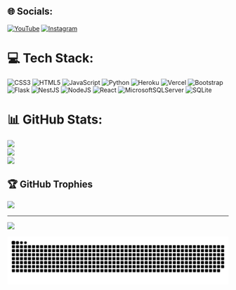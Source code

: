## 🌐 Socials:
[![YouTube](https://img.shields.io/badge/YouTube-%23FF0000.svg?logo=YouTube&logoColor=white)](https://youtube.com/@murilozueyragamer8672) [![Instagram](https://img.shields.io/badge/Instagram-%23E4405F.svg?logo=Instagram&logoColor=white)](https://instagram.com/murilo.x06)

# 💻 Tech Stack:
![CSS3](https://img.shields.io/badge/css3-%231572B6.svg?style=flat&logo=css3&logoColor=white) ![HTML5](https://img.shields.io/badge/html5-%23E34F26.svg?style=flat&logo=html5&logoColor=white) ![JavaScript](https://img.shields.io/badge/javascript-%23323330.svg?style=flat&logo=javascript&logoColor=%23F7DF1E) ![Python](https://img.shields.io/badge/python-3670A0?style=flat&logo=python&logoColor=ffdd54) ![Heroku](https://img.shields.io/badge/heroku-%23430098.svg?style=flat&logo=heroku&logoColor=white) ![Vercel](https://img.shields.io/badge/vercel-%23000000.svg?style=flat&logo=vercel&logoColor=white) ![Bootstrap](https://img.shields.io/badge/bootstrap-%23563D7C.svg?style=flat&logo=bootstrap&logoColor=white) ![Flask](https://img.shields.io/badge/flask-%23000.svg?style=flat&logo=flask&logoColor=white) ![NestJS](https://img.shields.io/badge/nestjs-%23E0234E.svg?style=flat&logo=nestjs&logoColor=white) ![NodeJS](https://img.shields.io/badge/node.js-6DA55F?style=flat&logo=node.js&logoColor=white) ![React](https://img.shields.io/badge/react-%2320232a.svg?style=flat&logo=react&logoColor=%2361DAFB) ![MicrosoftSQLServer](https://img.shields.io/badge/Microsoft%20SQL%20Sever-CC2927?style=flat&logo=microsoft%20sql%20server&logoColor=white) ![SQLite](https://img.shields.io/badge/sqlite-%2307405e.svg?style=flat&logo=sqlite&logoColor=white)
# 📊 GitHub Stats:
![](https://github-readme-stats.vercel.app/api?username=MuriloX06&theme=prussian&hide_border=true&include_all_commits=false&count_private=false)<br/>
![](https://github-readme-streak-stats.herokuapp.com/?user=MuriloX06&theme=prussian&hide_border=true)<br/>
![](https://github-readme-stats.vercel.app/api/top-langs/?username=MuriloX06&theme=prussian&hide_border=true&include_all_commits=false&count_private=false&layout=compact)

## 🏆 GitHub Trophies
![](https://github-profile-trophy.vercel.app/?username=MuriloX06&theme=radical&no-frame=true&no-bg=false&margin-w=4)

---
[![](https://visitcount.itsvg.in/api?id=MuriloX06&icon=0&color=0)](https://visitcount.itsvg.in)

<!-- Proudly created with GPRM ( https://gprm.itsvg.in ) -->

![Snake animation](https://github.com/MuriloX06/MuriloX06/blob/output/github-contribution-grid-snake.svg)
